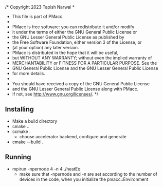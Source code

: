 /* Copyright 2023 Tapish Narwal
 *
 * This file is part of PMacc.
 *
 * PMacc is free software: you can redistribute it and/or modify
 * it under the terms of either the GNU General Public License or
 * the GNU Lesser General Public License as published by
 * the Free Software Foundation, either version 3 of the License, or
 * (at your option) any later version.
 * PMacc is distributed in the hope that it will be useful,
 * but WITHOUT ANY WARRANTY; without even the implied warranty of
 * MERCHANTABILITY or FITNESS FOR A PARTICULAR PURPOSE.  See the
 * GNU General Public License and the GNU Lesser General Public License
 * for more details.
 *
 * You should have received a copy of the GNU General Public License
 * and the GNU Lesser General Public License along with PMacc.
 * If not, see <http://www.gnu.org/licenses/>.
 */

## Installing
- Make a build directory
- cmake ..
- ccmake .
    - choose accelerator backend, configure and generate
- cmake --build .

## Running
- mpirun -npernode 4 -n 4 ./heatEq
    - make sure that -npernode and -n are set according to the number of devices in the code, when you initialize the pmacc::Environment
